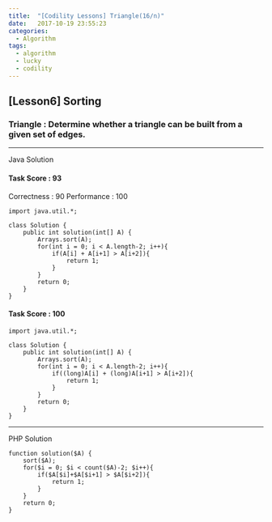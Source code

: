 ```yaml
---
title:  "[Codility Lessons] Triangle(16/n)"
date:   2017-10-19 23:55:23
categories:
  - Algorithm
tags:
  - algorithm
  - lucky
  - codility
---
```

## [Lesson6] Sorting  
### Triangle : Determine whether a triangle can be built from a given set of edges.  
---
Java Solution

#### Task Score : 93
Correctness : 90 	Performance : 100
```
import java.util.*;

class Solution {
    public int solution(int[] A) {
        Arrays.sort(A);
        for(int i = 0; i < A.length-2; i++){
            if(A[i] + A[i+1] > A[i+2]){
                return 1;
            }     
        }
        return 0;
    }
}
```
#### Task Score : 100  
```
import java.util.*;

class Solution {
    public int solution(int[] A) {
        Arrays.sort(A);
        for(int i = 0; i < A.length-2; i++){
            if((long)A[i] + (long)A[i+1] > A[i+2]){
                return 1;
            }     
        }
        return 0;
    }
}
```
---
PHP Solution
```
function solution($A) {
    sort($A);
    for($i = 0; $i < count($A)-2; $i++){
        if($A[$i]+$A[$i+1] > $A[$i+2]){
            return 1;       
        }  
    }
    return 0;
}
```
